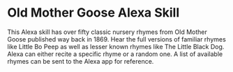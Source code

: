 # Old Mother Goose Alexa Skill

This Alexa skill has over fifty classic nursery rhymes from Old Mother Goose published way back in 1869. Hear the full versions of familiar rhymes like Little Bo Peep as well as lesser known rhymes like The Little Black Dog. Alexa can either recite a specific rhyme or a random one. A list of available rhymes can be sent to the Alexa app for reference.
